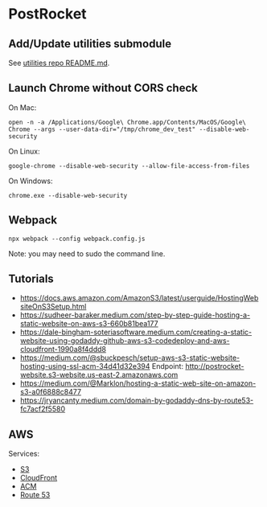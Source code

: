 # PostRocket

## Add/Update utilities submodule

See [utilities repo README.md](https://github.com/Post-Rocket/utilities?tab=readme-ov-file#instaling-as-a-github-submodule).

## Launch Chrome without CORS check

On Mac:

    open -n -a /Applications/Google\ Chrome.app/Contents/MacOS/Google\ Chrome --args --user-data-dir="/tmp/chrome_dev_test" --disable-web-security

On Linux:

    google-chrome --disable-web-security --allow-file-access-from-files

On Windows:

    chrome.exe --disable-web-security

## Webpack

    npx webpack --config webpack.config.js

Note: you may need to sudo the command line.

## Tutorials

- https://docs.aws.amazon.com/AmazonS3/latest/userguide/HostingWebsiteOnS3Setup.html
- https://sudheer-baraker.medium.com/step-by-step-guide-hosting-a-static-website-on-aws-s3-660b81bea177
- https://dale-bingham-soteriasoftware.medium.com/creating-a-static-website-using-godaddy-github-aws-s3-codedeploy-and-aws-cloudfront-1990a8f4ddd8
- https://medium.com/@sbuckpesch/setup-aws-s3-static-website-hosting-using-ssl-acm-34d41d32e394
Endpoint: http://postrocket-website.s3-website.us-east-2.amazonaws.com
- https://medium.com/@Marklon/hosting-a-static-web-site-on-amazon-s3-a0f6888c8477
- https://jryancanty.medium.com/domain-by-godaddy-dns-by-route53-fc7acf2f5580


## AWS

Services:
- [S3](https://us-east-2.console.aws.amazon.com/s3/buckets/postrocket-website)
- [CloudFront](https://us-east-1.console.aws.amazon.com/cloudfront/v4/home?region=us-east-2#/distributions/EH9891BM3GXHI)
- [ACM](https://us-east-1.console.aws.amazon.com/acm/home?region=us-east-1#/certificates/d56d20d1-1693-4e58-ae48-913023f4a661)
- [Route 53](https://us-east-1.console.aws.amazon.com/route53/v2/hostedzones?region=us-east-1#ListRecordSets/Z02022631HWUFQ8EW51A6)